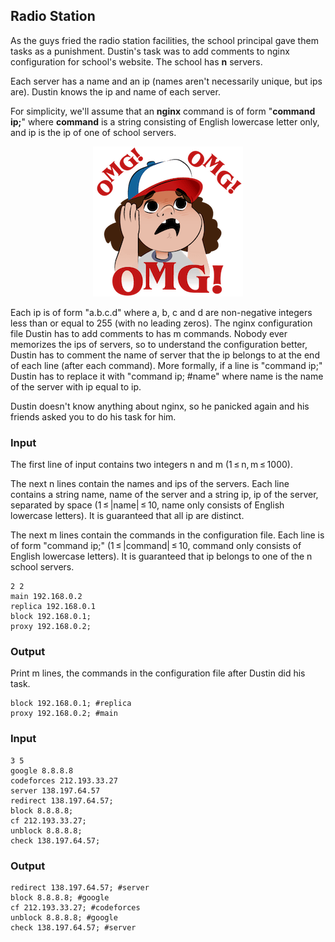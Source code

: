 ## Radio Station

As the guys fried the radio station facilities, the school principal gave them tasks as a punishment. Dustin's task was to add comments to nginx configuration for school's website. The school has **n** servers. 

Each server has a name and an ip (names aren't necessarily unique, but ips are). Dustin knows the ip and name of each server. 

For simplicity, we'll assume that an **nginx** command is of form "**command ip;**" where **command** is a string consisting of English lowercase letter only, and ip is the ip of one of school servers.

<p align="center">
  <img src="../../assets/Dustin.png" alt="OMG">
</p>


Each ip is of form "a.b.c.d" where a, b, c and d are non-negative integers less than or equal to 255 (with no leading zeros). The nginx configuration file Dustin has to add comments to has m commands. Nobody ever memorizes the ips of servers, so to understand the configuration better, Dustin has to comment the name of server that the ip belongs to at the end of each line (after each command). More formally, if a line is "command ip;" Dustin has to replace it with "command ip; #name" where name is the name of the server with ip equal to ip.

Dustin doesn't know anything about nginx, so he panicked again and his friends asked you to do his task for him.


### Input
The first line of input contains two integers n and m (1 ≤ n, m ≤ 1000).

The next n lines contain the names and ips of the servers. Each line contains a string name, name of the server and a string ip, ip of the server, separated by space (1 ≤ |name| ≤ 10, name only consists of English lowercase letters). It is guaranteed that all ip are distinct.

The next m lines contain the commands in the configuration file. Each line is of form "command ip;" (1 ≤ |command| ≤ 10, command only consists of English lowercase letters). It is guaranteed that ip belongs to one of the n school servers.

```
2 2
main 192.168.0.2
replica 192.168.0.1
block 192.168.0.1;
proxy 192.168.0.2;
```

### Output
Print m lines, the commands in the configuration file after Dustin did his task.

```
block 192.168.0.1; #replica
proxy 192.168.0.2; #main
```


### Input
```
3 5
google 8.8.8.8
codeforces 212.193.33.27
server 138.197.64.57
redirect 138.197.64.57;
block 8.8.8.8;
cf 212.193.33.27;
unblock 8.8.8.8;
check 138.197.64.57;
```

### Output
```
redirect 138.197.64.57; #server
block 8.8.8.8; #google
cf 212.193.33.27; #codeforces
unblock 8.8.8.8; #google
check 138.197.64.57; #server
```